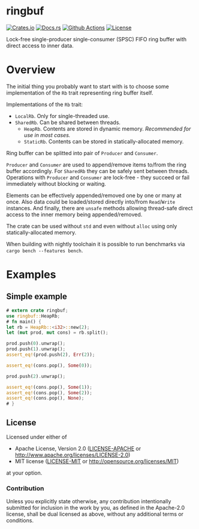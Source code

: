 # ringbuf

[![Crates.io][crates_badge]][crates]
[![Docs.rs][docs_badge]][docs]
[![Github Actions][github_badge]][github]
[![License][license_badge]][license]

[crates_badge]: https://img.shields.io/crates/v/ringbuf.svg
[docs_badge]: https://docs.rs/ringbuf/badge.svg
[github_badge]: https://github.com/agerasev/ringbuf/actions/workflows/test.yml/badge.svg
[license_badge]: https://img.shields.io/crates/l/ringbuf.svg

[crates]: https://crates.io/crates/ringbuf
[docs]: https://docs.rs/ringbuf
[github]: https://github.com/agerasev/ringbuf/actions/workflows/test.yml
[license]: #license

Lock-free single-producer single-consumer (SPSC) FIFO ring buffer with direct access to inner data.

# Overview

The initial thing you probably want to start with is to choose some implementation of the `Rb` trait representing ring buffer itself.

Implementations of the `Rb` trait:

+ `LocalRb`. Only for single-threaded use.
+ `SharedRb`. Can be shared between threads.
  + `HeapRb`. Contents are stored in dynamic memory. *Recommended for use in most cases.*
  + `StaticRb`. Contents can be stored in statically-allocated memory.

Ring buffer can be splitted into pair of `Producer` and `Consumer`.

`Producer` and `Consumer` are used to append/remove items to/from the ring buffer accordingly. For `SharedRb` they can be safely sent between threads.
Operations with `Producer` and `Consumer` are lock-free - they succeed or fail immediately without blocking or waiting.

Elements can be effectively appended/removed one by one or many at once.
Also data could be loaded/stored directly into/from `Read`/`Write` instances.
And finally, there are `unsafe` methods allowing thread-safe direct access to the inner memory being appended/removed.

The crate can be used without `std` and even without `alloc` using only statically-allocated memory.

When building with nightly toolchain it is possible to run benchmarks via `cargo bench --features bench`.

# Examples

## Simple example

```rust
# extern crate ringbuf;
use ringbuf::HeapRb;
# fn main() {
let rb = HeapRb::<i32>::new(2);
let (mut prod, mut cons) = rb.split();

prod.push(0).unwrap();
prod.push(1).unwrap();
assert_eq!(prod.push(2), Err(2));

assert_eq!(cons.pop(), Some(0));

prod.push(2).unwrap();

assert_eq!(cons.pop(), Some(1));
assert_eq!(cons.pop(), Some(2));
assert_eq!(cons.pop(), None);
# }
```

## License

Licensed under either of

 * Apache License, Version 2.0 ([LICENSE-APACHE](LICENSE-APACHE) or http://www.apache.org/licenses/LICENSE-2.0)
 * MIT license ([LICENSE-MIT](LICENSE-MIT) or http://opensource.org/licenses/MIT)

at your option.

### Contribution

Unless you explicitly state otherwise, any contribution intentionally submitted
for inclusion in the work by you, as defined in the Apache-2.0 license, shall be dual licensed as above, without any
additional terms or conditions.
